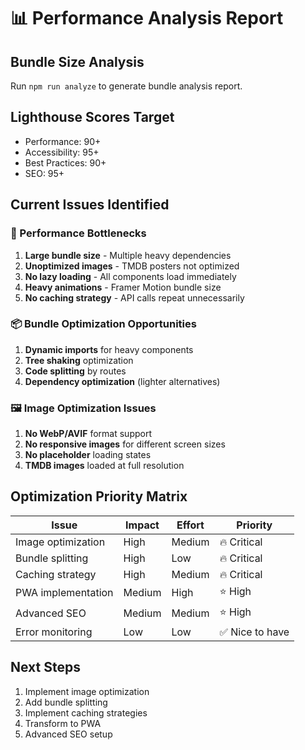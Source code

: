 # 📊 Performance Analysis Report

## Bundle Size Analysis
Run `npm run analyze` to generate bundle analysis report.

## Lighthouse Scores Target
- Performance: 90+
- Accessibility: 95+
- Best Practices: 90+
- SEO: 95+

## Current Issues Identified

### 🐌 Performance Bottlenecks
1. **Large bundle size** - Multiple heavy dependencies
2. **Unoptimized images** - TMDB posters not optimized
3. **No lazy loading** - All components load immediately
4. **Heavy animations** - Framer Motion bundle size
5. **No caching strategy** - API calls repeat unnecessarily

### 📦 Bundle Optimization Opportunities
1. **Dynamic imports** for heavy components
2. **Tree shaking** optimization
3. **Code splitting** by routes
4. **Dependency optimization** (lighter alternatives)

### 🖼️ Image Optimization Issues
1. **No WebP/AVIF** format support
2. **No responsive images** for different screen sizes
3. **No placeholder** loading states
4. **TMDB images** loaded at full resolution

## Optimization Priority Matrix

| Issue | Impact | Effort | Priority |
|-------|--------|--------|----------|
| Image optimization | High | Medium | 🔥 Critical |
| Bundle splitting | High | Low | 🔥 Critical |
| Caching strategy | High | Medium | 🔥 Critical |
| PWA implementation | Medium | High | ⭐ High |
| Advanced SEO | Medium | Medium | ⭐ High |
| Error monitoring | Low | Low | ✅ Nice to have |

## Next Steps
1. Implement image optimization
2. Add bundle splitting
3. Implement caching strategies
4. Transform to PWA
5. Advanced SEO setup